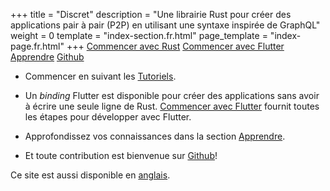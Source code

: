 +++
title = "Discret"
description = "Une librairie Rust pour créer des applications pair à pair (P2P) en utilisant une syntaxe inspirée de GraphQL"
weight = 0
template = "index-section.fr.html"
page_template = "index-page.fr.html"
+++
[Commencer avec Rust](@/tutorial/rust/_index.fr.md) [Commencer avec Flutter](@/tutorial/flutter/_index.fr.md) [Apprendre](@/learn/_index.fr.md) [Github](https://github.com/discretlib/discret)

- Commencer en suivant les [Tutoriels](@/tutorial/_index.fr.md).

- Un *binding* Flutter est disponible pour créer des applications sans avoir à écrire une seule ligne de Rust. [Commencer avec Flutter](@/tutorial/flutter/_index.fr.md) fournit toutes les étapes pour développer avec Flutter. 

- Approfondissez vos connaissances dans la section [Apprendre](@/learn/_index.fr.md).

- Et toute contribution est bienvenue sur [Github](https://github.com/discretlib/)!

Ce site est aussi disponible en [anglais](@/).
